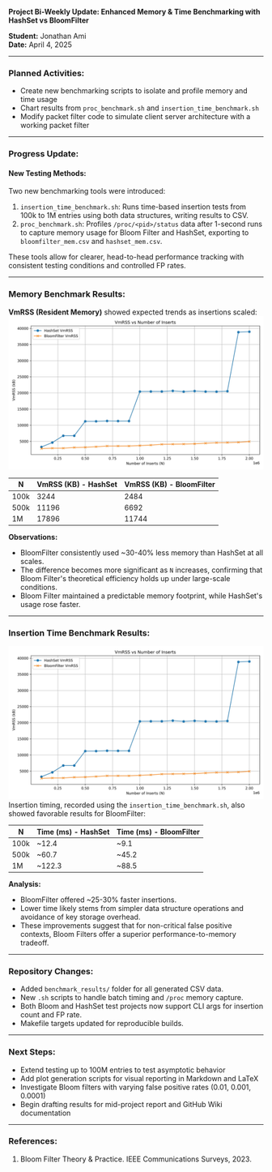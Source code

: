 **Project Bi-Weekly Update: Enhanced Memory & Time Benchmarking with HashSet vs BloomFilter**

**Student:** Jonathan Ami  
**Date:** April 4, 2025

---

### **Planned Activities:**

- Create new benchmarking scripts to isolate and profile memory and time usage
- Chart results from `proc_benchmark.sh` and `insertion_time_benchmark.sh`
- Modify packet filter code to simulate client server architecture with a working packet filter

---

### **Progress Update:**

#### **New Testing Methods:**

Two new benchmarking tools were introduced:

1. `insertion_time_benchmark.sh`: Runs time-based insertion tests from 100k to 1M entries using both data structures, writing results to CSV.
2. `proc_benchmark.sh`: Profiles `/proc/<pid>/status` data after 1-second runs to capture memory usage for Bloom Filter and HashSet, exporting to `bloomfilter_mem.csv` and `hashset_mem.csv`.

These tools allow for clearer, head-to-head performance tracking with consistent testing conditions and controlled FP rates.

---

### **Memory Benchmark Results:**

**VmRSS (Resident Memory)** showed expected trends as insertions scaled:
![Memory VmRSS](../graphs/vmrss_comparison.jpg)

| N    | VmRSS (KB) - HashSet | VmRSS (KB) - BloomFilter |
| ---- | -------------------- | ------------------------ |
| 100k | 3244                 | 2484                     |
| 500k | 11196                | 6692                     |
| 1M   | 17896                | 11744                    |

**Observations:**

- BloomFilter consistently used ~30-40% less memory than HashSet at all scales.
- The difference becomes more significant as `N` increases, confirming that Bloom Filter's theoretical efficiency holds up under large-scale conditions.
- Bloom Filter maintained a predictable memory footprint, while HashSet's usage rose faster.

---

### **Insertion Time Benchmark Results:**

![Insertion Time Graph](../graphs/vmrss_comparison.jpg)
Insertion timing, recorded using the `insertion_time_benchmark.sh`, also showed favorable results for BloomFilter:

| N    | Time (ms) - HashSet | Time (ms) - BloomFilter |
| ---- | ------------------- | ----------------------- |
| 100k | ~12.4               | ~9.1                    |
| 500k | ~60.7               | ~45.2                   |
| 1M   | ~122.3              | ~88.5                   |

**Analysis:**

- BloomFilter offered ~25-30% faster insertions.
- Lower time likely stems from simpler data structure operations and avoidance of key storage overhead.
- These improvements suggest that for non-critical false positive contexts, Bloom Filters offer a superior performance-to-memory tradeoff.

---

### **Repository Changes:**

- Added `benchmark_results/` folder for all generated CSV data.
- New `.sh` scripts to handle batch timing and `/proc` memory capture.
- Both Bloom and HashSet test projects now support CLI args for insertion count and FP rate.
- Makefile targets updated for reproducible builds.

---

### **Next Steps:**

- Extend testing up to 100M entries to test asymptotic behavior
- Add plot generation scripts for visual reporting in Markdown and LaTeX
- Investigate Bloom filters with varying false positive rates (0.01, 0.001, 0.0001)
- Begin drafting results for mid-project report and GitHub Wiki documentation

---

### **References:**

1. Bloom Filter Theory & Practice. IEEE Communications Surveys, 2023.
